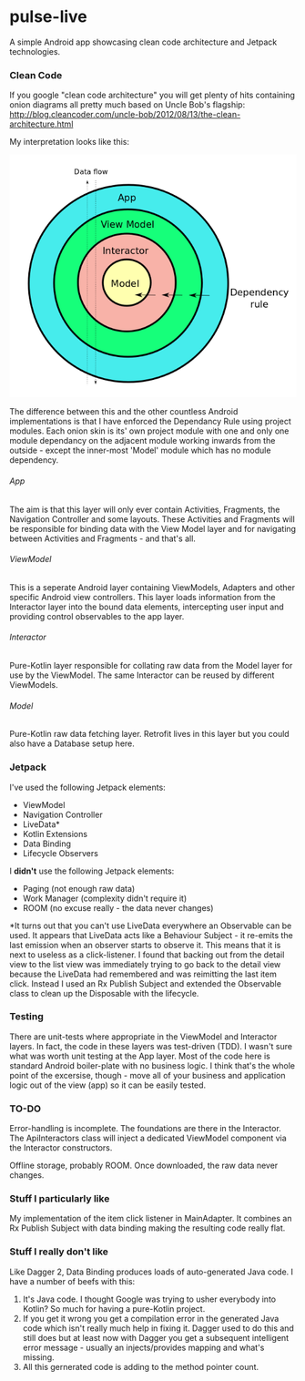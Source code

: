 # pulse-live
A simple Android app showcasing clean code architecture and Jetpack technologies.
### Clean Code
If you google "clean code architecture" you will get plenty of hits containing onion diagrams all pretty much based on Uncle Bob's flagship:
http://blog.cleancoder.com/uncle-bob/2012/08/13/the-clean-architecture.html
  
My interpretation looks like this:  

![](cleancode.png)  

The difference between this and the other countless Android implementations is that I have enforced the Dependancy Rule using project modules. Each onion skin is its' own project module with one and only one module dependancy on the adjacent module working inwards from the outside - except the inner-most 'Model' module which has no module dependency.  
###### App
The aim is that this layer will only ever contain Activities, Fragments, the Navigation Controller and some layouts. These Activities and Fragments will be responsible for binding data with the View Model layer and for navigating between Activities and Fragments - and that's all.
###### ViewModel
This is a seperate Android layer containing ViewModels, Adapters and other specific Android view controllers. This layer loads information from the Interactor layer into the bound data elements, intercepting user input and providing control observables to the app layer.
###### Interactor
Pure-Kotlin layer responsible for collating raw data from the Model layer for use by the ViewModel. The same Interactor can be reused by different ViewModels.
###### Model
Pure-Kotlin raw data fetching layer. Retrofit lives in this layer but you could also have a Database setup here.
### Jetpack
I've used the following Jetpack elements:
- ViewModel
- Navigation Controller
- LiveData*
- Kotlin Extensions
- Data Binding
- Lifecycle Observers

I **didn't** use the following Jetpack elements:

- Paging (not enough raw data)
- Work Manager (complexity didn't require it)
- ROOM (no excuse really - the data never changes)

*It turns out that you can't use LiveData everywhere an Observable can be used. It appears that LiveData acts like a Behaviour Subject - it re-emits the last emission when an observer starts to observe it. This means that it is next to useless as a click-listener. I found that backing out from the detail view to the list view was immediately trying to go back to the detail view because the LiveData had remembered and was reimitting the last item click. Instead I used an Rx Publish Subject and extended the Observable class to clean up the Disposable with the lifecycle.
### Testing
There are unit-tests where appropriate in the ViewModel and Interactor layers. In fact, the code in these layers was test-driven (TDD). I wasn't sure what was worth unit testing at the App layer. Most of the code here is standard Android boiler-plate with no business logic. I think that's the whole point of the excersise, though - move all of your business and application logic out of the view (app) so it can be easily tested.
### TO-DO
Error-handling is incomplete. The foundations are there in the Interactor. The ApiInteractors class will inject a dedicated ViewModel component via the Interactor constructors.

Offline storage, probably ROOM. Once downloaded, the raw data never changes.
### Stuff I particularly like
My implementation of the item click listener in MainAdapter. It combines an Rx Publish Subject with data binding making the resulting code really flat.
### Stuff I really **don't** like
Like Dagger 2, Data Binding produces loads of auto-generated Java code. I have a number of beefs with this:
1. It's Java code.  I thought Google was trying to usher everybody into Kotlin? So much for having a pure-Kotlin project.
2. If you get it wrong you get a compilation error in the generated Java code which isn't really much help in fixing it. Dagger used to do this and still does but at least now with Dagger you get a subsequent intelligent error message - usually an injects/provides mapping and what's missing.
3. All this gernerated code is adding to the method pointer count.